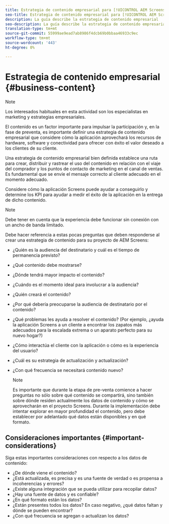 ```yaml
---
title: Estrategia de contenido empresarial para [!UICONTROL AEM Screens]
seo-title: Estrategia de contenido empresarial para [!UICONTROL AEM Screens]
description: La guía describe la estrategia de contenido empresarial
seo-description: La guía describe la estrategia de contenido empresarial
translation-type: tm+mt
source-git-commit: 55999ae9ead7ab8986f4dcb69b0bbaa46933c9ec
workflow-type: tm+mt
source-wordcount: '443'
ht-degree: 0%

---
```



# Estrategia de contenido empresarial {#business-content}

>[!NOTE]
>
>Los interesados habituales en esta actividad son los especialistas en marketing y estrategias empresariales.

El contenido es un factor importante para impulsar la participación y, en la fase de preventa, es importante definir una estrategia de contenido empresarial que considere cómo la aplicación aprovechará los recursos de hardware, software y conectividad para ofrecer con éxito el valor deseado a los clientes de su cliente.

Una estrategia de contenido empresarial bien definida establece una ruta para crear, distribuir y rastrear el uso del contenido en relación con el viaje del comprador y los puntos de contacto de marketing en el canal de ventas. Es fundamental que se envíe el mensaje correcto al cliente adecuado en el momento adecuado.

Considere cómo la aplicación Screens puede ayudar a conseguirlo y determine los KPI para ayudar a medir el éxito de la aplicación en la entrega de dicho contenido.

>[!NOTE]
>
>Debe tener en cuenta que la experiencia debe funcionar sin conexión con un ancho de banda limitado.

Debe hacer referencia a estas pocas preguntas que deben responderse al crear una estrategia de contenido para su proyecto de AEM Screens:

* ¿Quién es la audiencia del destinatario y cuál es el tiempo de permanencia previsto?
* ¿Qué contenido debe mostrarse?
* ¿Dónde tendrá mayor impacto el contenido?
* ¿Cuándo es el momento ideal para involucrar a la audiencia?
* ¿Quién creará el contenido?
* ¿Por qué debería preocuparse la audiencia de destinatario por el contenido?
* ¿Qué problemas les ayuda a resolver el contenido? (Por ejemplo, ¿ayuda la aplicación Screens a un cliente a encontrar los zapatos más adecuados para la escalada extrema o un aparato perfecto para su nuevo hogar?)
* ¿Cómo interactúa el cliente con la aplicación o cómo es la experiencia del usuario?
* ¿Cuál es su estrategia de actualización y actualización?
* ¿Con qué frecuencia se necesitará contenido nuevo?

   >[!NOTE]
   >
   >Es importante que durante la etapa de pre-venta comience a hacer preguntas no sólo sobre qué contenido se compartirá, sino también sobre dónde residen actualmente los datos de contenido y cómo se aprovecharán en el proyecto Screens. Durante la implementación debe intentar explorar en mayor profundidad el contenido, pero debe establecer por adelantado qué datos están disponibles y en qué formato.

## Consideraciones importantes {#important-considerations}

Siga estas importantes consideraciones con respecto a los datos de contenido:

* ¿De dónde viene el contenido?
* ¿Está actualizada, es precisa y es una fuente de verdad o es propensa a incoherencias y errores?
* ¿Existe alguna integración que se pueda utilizar para recopilar datos?
* ¿Hay una fuente de datos y es confiable?
* ¿En qué formato están los datos?
* ¿Están presentes todos los datos? En caso negativo, ¿qué datos faltan y dónde se pueden encontrar?
* ¿Con qué frecuencia se agregan o actualizan los datos?
